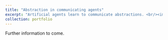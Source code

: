 ```yaml
---
title: "Abstraction in communicating agents"
excerpt: "Artificial agents learn to communicate abstractions. <br/><img src='/images/Figure1.jpg'>"
collection: portfolio
---
```


Further information to come.
